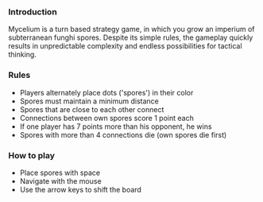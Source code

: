 ### Introduction
Mycelium is a turn based strategy game, in which you grow an imperium of subterranean funghi spores.
Despite its simple rules, the gameplay quickly results in unpredictable complexity and endless possibilities for tactical thinking.


### Rules
- Players alternately place dots ('spores') in their color
- Spores must maintain a minimum distance
- Spores that are close to each other connect
- Connections between own spores score 1 point each
- If one player has 7 points more than his opponent, he wins
- Spores with more than 4 connections die  (own spores die first)


### How to play
- Place spores with space
- Navigate with the mouse
- Use the arrow keys to shift the board
